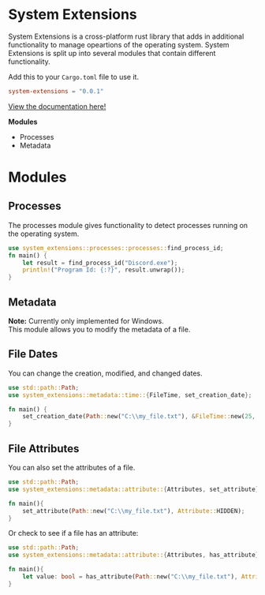 # System Extensions
System Extensions is a cross-platform rust library that adds in additional functionality to manage opeartions of the operating system. 
System Extensions is split up into several modules that contain different functionality.
   
Add this to your `Cargo.toml` file to use it.
```toml
system-extensions = "0.0.1"
```

[View the documentation here!](https://docs.rs/system-extensions/0.0.1/system_extensions/all.html)

**Modules**
- Processes
- Metadata

# Modules
## Processes
The processes module gives functionality to detect processes running on the operating system.
```rust
use system_extensions::processes::processes::find_process_id;
fn main() {
    let result = find_process_id("Discord.exe");
    println!("Program Id: {:?}", result.unwrap());
}
```

## Metadata
**Note:** Currently only implemented for Windows.  
This module allows you to modify the metadata of a file. 
## File Dates
You can change the creation, modified, and changed dates.
```rust
use std::path::Path;
use system_extensions::metadata::time::{FileTime, set_creation_date};

fn main() {
    set_creation_date(Path::new("C:\\my_file.txt"), &FileTime::new(25, 12, 2021));
}
```
## File Attributes
You can also set the attributes of a file.
```rust
use std::path::Path;
use system_extensions::metadata::attribute::{Attributes, set_attribute};

fn main(){
    set_attribute(Path::new("C:\\my_file.txt"), Attribute::HIDDEN);
}
```
Or check to see if a file has an attribute:
```rust
use std::path::Path;
use system_extensions::metadata::attribute::{Attributes, has_attribute};

fn main(){
    let value: bool = has_attribute(Path::new("C:\\my_file.txt"), Attribute::HIDDEN);
}
```
